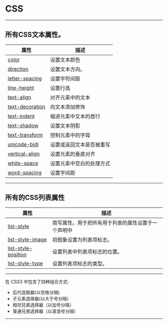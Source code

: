 # CSS

---

## 所有CSS文本属性。

| 属性                                                         | 描述                     |
| ------------------------------------------------------------ | ------------------------ |
| [color](https://www.w3cschool.cn/cssref/pr-text-color.html)  | 设置文本颜色             |
| [direction](https://www.w3cschool.cn/cssref/pr-text-direction.html) | 设置文本方向。           |
| [letter-spacing](https://www.w3cschool.cn/cssref/pr-text-letter-spacing.html) | 设置字符间距             |
| [line-height](https://www.w3cschool.cn/cssref/pr-dim-line-height.html) | 设置行高                 |
| [text-align](https://www.w3cschool.cn/cssref/pr-text-text-align.html) | 对齐元素中的文本         |
| [text-decoration](https://www.w3cschool.cn/cssref/pr-text-text-decoration.html) | 向文本添加修饰           |
| [text-indent](https://www.w3cschool.cn/cssref/pr-text-text-indent.html) | 缩进元素中文本的首行     |
| [text-shadow](https://www.w3cschool.cn/cssref/css3-pr-text-shadow.html) | 设置文本阴影             |
| [text-transform](https://www.w3cschool.cn/cssref/pr-text-text-transform.html) | 控制元素中的字母         |
| [unicode-bidi](https://www.w3cschool.cn/cssref/pr-text-unicode-bidi.html) | 设置或返回文本是否被重写 |
| [vertical-align](https://www.w3cschool.cn/cssref/pr-pos-vertical-align.html) | 设置元素的垂直对齐       |
| [white-space](https://www.w3cschool.cn/cssref/pr-text-white-space.html) | 设置元素中空白的处理方式 |
| [word-spacing](https://www.w3cschool.cn/cssref/pr-text-word-spacing.html) | 设置字间距               |

---

## 所有的CSS列表属性

| 属性                                                         | 描述                                               |
| ------------------------------------------------------------ | -------------------------------------------------- |
| [list-style](https://www.w3cschool.cn/cssref/pr-list-style.html) | 简写属性。用于把所有用于列表的属性设置于一个声明中 |
| [list-style-image](https://www.w3cschool.cn/cssref/pr-list-style-image.html) | 将图象设置为列表项标志。                           |
| [list-style-position](https://www.w3cschool.cn/cssref/pr-list-style-position.html) | 设置列表中列表项标志的位置。                       |
| [list-style-type](https://www.w3cschool.cn/cssref/pr-list-style-type.html) | 设置列表项标志的类型。                             |

---



在 CSS3 中包含了四种组合方式:

- 后代选取器(以空格分隔)
- 子元素选择器(以大于号分隔）
- 相邻兄弟选择器（以加号分隔）
- 普通兄弟选择器（以波浪号分隔）

---





